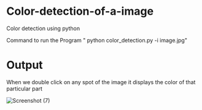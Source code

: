 # Color-detection-of-a-image
Color detection using python

Command to run the Program " python color_detection.py -i image.jpg"

# Output
When we double click on any spot of the image it displays the color of that particular part

![Screenshot (7)](https://user-images.githubusercontent.com/59565599/125059372-e087a880-e0c8-11eb-85ca-7ae2f3122de8.png)
